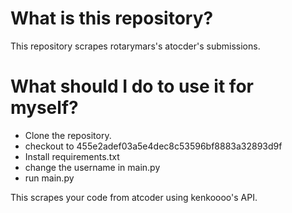 # What is this repository?
This repository scrapes rotarymars's atocder's submissions.

# What should I do to use it for myself?
- Clone the repository.
- checkout to 455e2adef03a5e4dec8c53596bf8883a32893d9f
- Install requirements.txt
- change the username in main.py
- run main.py

This scrapes your code from atcoder using kenkoooo's API.